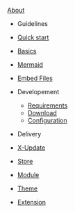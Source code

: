 [<span class="iconify" data-icon="mdi:account-group"></span> About](/about.md)

-   Guidelines

  - [Quick start](guidelines/quickstart.md)
  - [Basics](guidelines/basics.md)
  - [Mermaid](guidelines/mermaid.md)
  - [Embed Files](guidelines/embed.md)

- Developement

  - [Requirements](/development/requirements.md)
  - [Download](/development/download.md)
  - [Configuration](/development/configuration.md)

-   Delivery

  - [X-Update](/delivery/x-update.md)
  - [Store](/delivery/x-store.md)
  - [Module](/delivery/update-module.md)
  - [Theme](/delivery/update-theme.md)
  - [Extension](/delivery/update-preload.md)